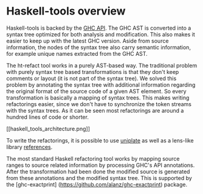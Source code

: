 # Haskell-tools overview

Haskell-tools is backed by the [GHC API](http://downloads.haskell.org/~ghc/latest/docs/html/libraries/ghc-8.0.1/index.html). The GHC AST is converted into a syntax tree optimized for both analysis and modification. This also makes it easier to keep up with the latest GHC version. Aside from source information, the nodes of the syntax tree also carry semantic information, for example unique names extracted from the GHC AST.

The ht-refact tool works in a purely AST-based way. The traditional problem with purely syntax tree based transformations is that they don't keep comments or layout (it is not part of the syntax tree). We solved this problem by annotating the syntax tree with additional information regarding the original format of the source code of a given AST element. So every transformation is basically a mapping of syntax trees. This makes writing refactorings easier, since we don't have to synchronize the token streams with the syntax trees. As it can be seen most refactorings are around a hundred lines of code or shorter.

[[haskell_tools_architecture.png]]

To write the refactorings, it is possible to use [uniplate](http://hackage.haskell.org/package/uniplate) as well as a lens-like library [references](https://github.com/nboldi/references).

The most standard Haskell refactoring tool works by mapping source ranges to source related information by processing GHC's API annotations. After the transformation had been done the modified source is generated from these annotations and the modified syntax tree. This is supported by the [ghc-exactprint] (https://github.com/alanz/ghc-exactprint) package.
